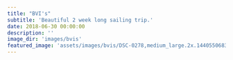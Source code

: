 ```yaml
---
title: "BVI's"
subtitle: 'Beautiful 2 week long sailing trip.'
date: 2018-06-30 00:00:00
description: ''
image_dir: 'images/bvis'
featured_image: 'assets/images/bvis/DSC-0278,medium_large.2x.1440550683.jpg'
---
```

